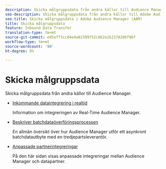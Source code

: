 ```yaml
---
description: Skicka målgruppsdata från andra källor till Audience Manager.
seo-description: Skicka målgruppsdata från andra källor till Adobe Audience Manager (AAM).
seo-title: Skicka målgruppsdata i Adobe Audience Manager (AAM)
title: Skicka målgruppsdata
feature: Inbound Data Transfer
translation-type: tm+mt
source-git-commit: e05eff3cc04e4a82399752c862e2b2370286f96f
workflow-type: tm+mt
source-wordcount: '90'
ht-degree: 0%

---
```



# Skicka målgruppsdata

Skicka målgruppsdata från andra källor till Audience Manager.

* [Inkommande dataintegrering i realtid](/help/using/integration/sending-audience-data/real-time-data-integration/real-time-tech-specs.md)

   Information om integreringen av Real-Time Audience Manager.

* [Beskriver batchdataöverföringsprocessen](/help/using/integration/sending-audience-data/batch-data-transfer-explained/batch-data-transfer-explained.md)

   En allmän översikt över hur Audience Manager utför ett asynkront batchdatautbyte med en tredjepartsleverantör.

* [Anpassade partnerintegreringar](/help/using/integration/sending-audience-data/custom-partner-integrations.md)

   På den här sidan visas anpassade integreringar mellan Audience Manager och datapartner.
